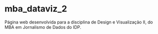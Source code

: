 # mba_dataviz_2
Página web desenvolvida para a disciplina de Design e Visualização II, do MBA em Jornalismo de Dados do IDP.
